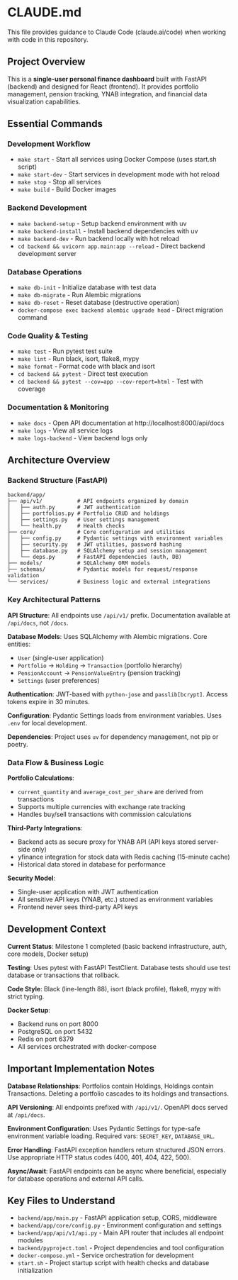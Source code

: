 # CLAUDE.md

This file provides guidance to Claude Code (claude.ai/code) when working with code in this repository.

## Project Overview

This is a **single-user personal finance dashboard** built with FastAPI (backend) and designed for React (frontend). It provides portfolio management, pension tracking, YNAB integration, and financial data visualization capabilities.

## Essential Commands

### Development Workflow
- `make start` - Start all services using Docker Compose (uses start.sh script)
- `make start-dev` - Start services in development mode with hot reload
- `make stop` - Stop all services
- `make build` - Build Docker images

### Backend Development  
- `make backend-setup` - Setup backend environment with uv
- `make backend-install` - Install backend dependencies with uv
- `make backend-dev` - Run backend locally with hot reload
- `cd backend && uvicorn app.main:app --reload` - Direct backend development server

### Database Operations
- `make db-init` - Initialize database with test data
- `make db-migrate` - Run Alembic migrations
- `make db-reset` - Reset database (destructive operation)
- `docker-compose exec backend alembic upgrade head` - Direct migration command

### Code Quality & Testing
- `make test` - Run pytest test suite
- `make lint` - Run black, isort, flake8, mypy
- `make format` - Format code with black and isort
- `cd backend && pytest` - Direct test execution
- `cd backend && pytest --cov=app --cov-report=html` - Test with coverage

### Documentation & Monitoring
- `make docs` - Open API documentation at http://localhost:8000/api/docs
- `make logs` - View all service logs
- `make logs-backend` - View backend logs only

## Architecture Overview

### Backend Structure (FastAPI)
```
backend/app/
├── api/v1/           # API endpoints organized by domain
│   ├── auth.py       # JWT authentication
│   ├── portfolios.py # Portfolio CRUD and holdings
│   ├── settings.py   # User settings management
│   └── health.py     # Health checks
├── core/             # Core configuration and utilities
│   ├── config.py     # Pydantic settings with environment variables
│   ├── security.py   # JWT utilities, password hashing
│   ├── database.py   # SQLAlchemy setup and session management
│   └── deps.py       # FastAPI dependencies (auth, DB)
├── models/           # SQLAlchemy ORM models
├── schemas/          # Pydantic models for request/response validation
└── services/         # Business logic and external integrations
```

### Key Architectural Patterns

**API Structure**: All endpoints use `/api/v1/` prefix. Documentation available at `/api/docs`, not `/docs`.

**Database Models**: Uses SQLAlchemy with Alembic migrations. Core entities:
- `User` (single-user application)
- `Portfolio` → `Holding` → `Transaction` (portfolio hierarchy)
- `PensionAccount` → `PensionValueEntry` (pension tracking)
- `Settings` (user preferences)

**Authentication**: JWT-based with `python-jose` and `passlib[bcrypt]`. Access tokens expire in 30 minutes.

**Configuration**: Pydantic Settings loads from environment variables. Uses `.env` for local development.

**Dependencies**: Project uses `uv` for dependency management, not pip or poetry.

### Data Flow & Business Logic

**Portfolio Calculations**: 
- `current_quantity` and `average_cost_per_share` are derived from transactions
- Supports multiple currencies with exchange rate tracking
- Handles buy/sell transactions with commission calculations

**Third-Party Integrations**: 
- Backend acts as secure proxy for YNAB API (API keys stored server-side only)
- yfinance integration for stock data with Redis caching (15-minute cache)
- Historical data stored in database for performance

**Security Model**:
- Single-user application with JWT authentication
- All sensitive API keys (YNAB, etc.) stored as environment variables
- Frontend never sees third-party API keys

## Development Context

**Current Status**: Milestone 1 completed (basic backend infrastructure, auth, core models, Docker setup)

**Testing**: Uses pytest with FastAPI TestClient. Database tests should use test database or transactions that rollback.

**Code Style**: Black (line-length 88), isort (black profile), flake8, mypy with strict typing.

**Docker Setup**: 
- Backend runs on port 8000
- PostgreSQL on port 5432 
- Redis on port 6379
- All services orchestrated with docker-compose

## Important Implementation Notes

**Database Relationships**: Portfolios contain Holdings, Holdings contain Transactions. Deleting a portfolio cascades to its holdings and transactions.

**API Versioning**: All endpoints prefixed with `/api/v1/`. OpenAPI docs served at `/api/docs`.

**Environment Configuration**: Uses Pydantic Settings for type-safe environment variable loading. Required vars: `SECRET_KEY`, `DATABASE_URL`.

**Error Handling**: FastAPI exception handlers return structured JSON errors. Use appropriate HTTP status codes (400, 401, 404, 422, 500).

**Async/Await**: FastAPI endpoints can be async where beneficial, especially for database operations and external API calls.

## Key Files to Understand

- `backend/app/main.py` - FastAPI application setup, CORS, middleware
- `backend/app/core/config.py` - Environment configuration and settings
- `backend/app/api/v1/api.py` - Main API router that includes all endpoint modules
- `backend/pyproject.toml` - Project dependencies and tool configuration
- `docker-compose.yml` - Service orchestration for development
- `start.sh` - Project startup script with health checks and database initialization